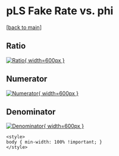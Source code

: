 # pLS Fake Rate vs. phi

[[back to main](./)]



## Ratio

[![Ratio](../mtv/var/pLS_fakerate_phi.png){ width=600px }](../mtv/var/pLS_fakerate_phi.pdf)

## Numerator

[![Numerator](../mtv/num/pLS_fakerate_phi_num.png){ width=600px }](../mtv/num/pLS_fakerate_phi_num.pdf)

## Denominator

[![Denominator](../mtv/den/pLS_fakerate_phi_den.png){ width=600px }](../mtv/den/pLS_fakerate_phi_den.pdf)


``` {=html}
<style>
body { min-width: 100% !important; }
</style>
```

